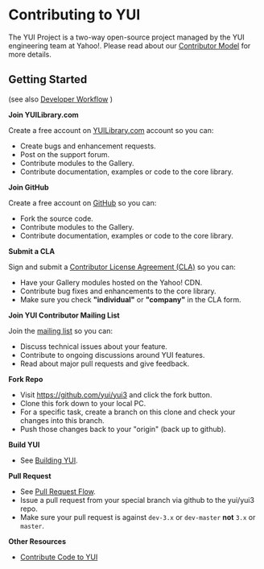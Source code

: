 Contributing to YUI
===

The YUI Project is a two-way open-source project managed by the YUI engineering team at Yahoo!. Please read about our [Contributor Model](https://github.com/yui/yui3/wiki/Contributor-Model) for more details.

Getting Started
---
(see also [Developer Workflow](https://github.com/yui/yui3/wiki/Developer-Workflow) )

**Join YUILibrary.com**

Create a free account on [YUILibrary.com](http://yuilibrary.com/forum/ucp.php?mode=register) account so you can:

  * Create bugs and enhancement requests.
  * Post on the support forum.
  * Contribute modules to the Gallery.
  * Contribute documentation, examples or code to the core library.

**Join GitHub**

Create a free account on [GitHub](https://github.com/signup/free) so you can:

  * Fork the source code.
  * Contribute modules to the Gallery.
  * Contribute documentation, examples or code to the core library.

**Submit a CLA**

Sign and submit a [Contributor License Agreement (CLA)](http://yuilibrary.com/contribute/cla/) so you can:

  * Have your Gallery modules hosted on the Yahoo! CDN.
  * Contribute bug fixes and enhancements to the core library.
  * Make sure you check **"individual"** or **"company"** in the CLA form.

**Join YUI Contributor Mailing List**

Join the [mailing list](https://groups.google.com/forum/?fromgroups=#!forum/yui-contrib) so you can:
   * Discuss technical issues about your feature.
   * Contribute to ongoing discussions around YUI features.
   * Read about major pull requests and give feedback.

**Fork Repo**
   * Visit https://github.com/yui/yui3 and click the fork button.
   * Clone this fork down to your local PC.
   * For a specific task, create a branch on this clone and check your changes into this branch.
   * Push those changes back to your "origin" (back up to github).

**Build YUI**
   * See [Building YUI](https://github.com/yui/yui3/wiki/Building-YUI).

**Pull Request** 
   * See [Pull Request Flow](https://github.com/yui/yui3/wiki/Pull-Request-Flow).
   * Issue a pull request from your special branch via github to the yui/yui3 repo.
   * Make sure your pull request is against `dev-3.x` or `dev-master` **not** `3.x` or `master`.

**Other Resources**
   * [Contribute Code to YUI](http://yuilibrary.com/yui/docs/tutorials/contribute/) 